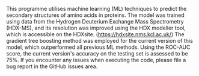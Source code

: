 This programme utilises machine learning (ML) techniques to predict the secondary structures of amino acids in proteins.  The model was trained using data from the Hydrogen Deuterium Exchange Mass Spectrometry (HDX-MS), and its resolution was improved using the HDX modeller tool, which is accessible on the HDXsite. (https://hdxsite.nms.kcl.ac.uk/) The gradient tree boosting method was employed for the current version of this model, which outperformed all previous ML methods. Using the ROC-AUC score, the current version's accuracy on the testing set is assessed to be 75%.
If you encounter any issues when executing the code, please file a bug report in the GitHub issues area.
